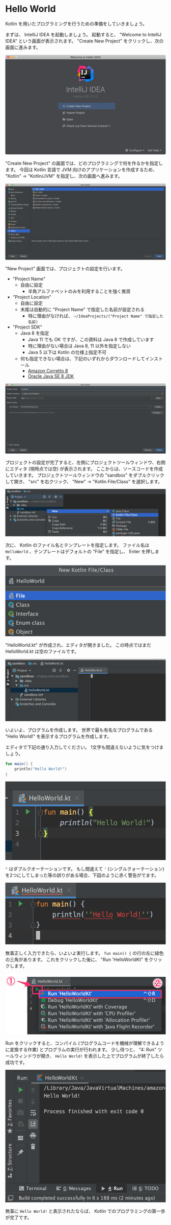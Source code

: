 # Hello World
Kotlin を用いたプログラミングを行うための準備をしていきましょう。

まずは、 IntelliJ IDEA を起動しましょう。
起動すると、 "Welcome to IntelliJ IDEA" という画面が表示されます。
"Create New Project" をクリックし、次の画面に進みます。

![Welcome to IntelliJ IDEA](./assets/hello_world-01_welcome.png)

"Create New Project" の画面では、どのプログラミングで何を作るかを指定します。
今回は Kotlin 言語で JVM 向けのアプリケーションを作成するため、 "Kotlin" → "Kotlin/JVM" を指定し、次の画面へ進みます。

![Create New Project](./assets/hello_world-02_create_new_project.png)

"New Project" 画面では、プロジェクトの設定を行います。

* "Project Name"
    * 自由に設定
        * 半角アルファベットのみを利用することを強く推奨
* "Project Location"
    * 自由に設定
    * 末尾は自動的に "Project Name" で指定した名前が設定される
        * 特に理由がなければ、 `~/IdeaProjects/("Project Name" で指定した名前)`
* "Project SDK"
    * Java 8 を指定
        * Java 11 でも OK ですが、この資料は Java 8 で作成しています
        * 特に理由がない場合は Java 8, 11 以外を指定しない
        * Java 5 以下は Kotlin の仕様上指定不可
    * 何も指定できない場合は、下記のいずれからダウンロードしてインストール
        * [Amazon Corretto 8](https://docs.aws.amazon.com/ja_jp/corretto/latest/corretto-8-ug/downloads-list.html)
        * [Oracle Java SE 8 JDK](https://www.oracle.com/technetwork/java/javase/downloads/index.html)

![New Project](./assets/hello_world-03_new_project.png)

プロジェクトの設定が完了すると、左側にプロジェクトツールウィンドウ、右側にエディタ (現時点では空) が表示されます。
ここからは、ソースコードを作成していきます。
プロジェクトツールウィンドウの "sandbox" をダブルクリックして開き、 "src" を右クリック、 "New" → "Kotlin File/Class" を選択します。

![New File](./assets/hello_world-04_new_kotlin_file.png)

次に、 Kotlin のファイル名とテンプレートを指定します。
ファイル名は `HelloWorld` 、テンプレートはデフォルトの "File" を指定し、 Enter を押します。

![New Kotlin File](./assets/hello_world-05_new_kotlin_file.png)

"HelloWorld.kt" が作成され、エディタが開きました。
この時点ではまだ HelloWorld.kt は空のファイルです。

![Empty File](./assets/hello_world-06_empty_file.png)

いよいよ、プログラムを作成します。
世界で最も有名なプログラムである "Hello World!" を表示するプログラムを作成します。

エディタで下記の通り入力してください。
1文字も間違えないように気をつけましょう。

```kotlin
fun main() {
    println("Hello World!")
}
```

![Hello World](./assets/hello_world-07_correct_hello_world.png)

`"` はダブルクオーテーションです。
もし間違えて `'` (シングルクォーテーション) を2つにしてしまった等の誤りがある場合、下図のように赤く警告がでます。

![Hello World (Incorrect)](./assets/hello_world-08_incorrect_hello_world.png)

無事正しく入力できたら、いよいよ実行します。
`fun main() {` の行の左に緑色の三角があります。
これをクリックした後に、 "Run 'HelloWorldKt" をクリックします。

![Running Hello World](./assets/hello_world-08_run.png)

Run をクリックすると、コンパイル (プログラムコードを機械が理解できるように変換する作業) とプログラムの実行が行われます。
少し待つと、 "4: Run" ツールウィンドウが開き、 `Hello World!` を表示した上でプログラムが終了したら成功です。

![Run Tool Window](./assets/hello_world-09_run_result.png)

無事に `Hello World!` と表示されたならば、 Kotlin でのプログラミングの第一歩が完了です。

